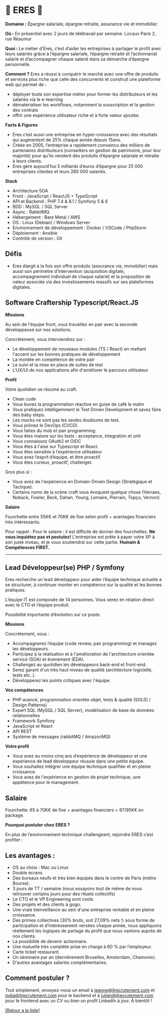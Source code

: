 # 💸 ERES 💸

**Domaine :** Épargne salariale, épargne retraite, assurance vie et immobilier.

**Où :** En présentiel avec 2 jours de télétravail par semaine. Locaux Paris 2, rue Réaumur

**Quoi :** Le métier d’Eres, c’est d’aider les entreprises à partager le profit avec leurs salariés grâce à l’épargne salariale, l’épargne retraite et l’actionnariat salarié et d’accompagner chaque salarié dans sa démarche d’épargne personnelle.

**Comment ?** Eres a réussi à conquérir le marché avec une offre de produits et services plus riche que celle des concurrents et construit une plateforme web qui permet de :

* déployer toute son expertise métier pour former les distributeurs et les salariés via le e-learning
* dématérialiser les workflows, notamment la souscription et la gestion des contrats
* offrir une expérience utilisateur riche et à forte valeur ajoutée.

**Facts & Figures**

* Eres c’est aussi une entreprise en hyper-croissance avec des résultats qui augmentent de 25% chaque année depuis 15ans.
* Créée en 2005, l’entreprise a rapidement convaincu des milliers de partenaires distributeurs (conseillers en gestion de patrimoine, pour leur majorité) pour qu’ils vendent des produits d’épargne salariale et retraite à leurs clients.
* Eres gère aujourd’hui 5 milliards d’euros d’épargne pour 25 000 entreprises clientes et leurs 280 000 salariés.

**Stack**

* Architecture SOA
* Front : JavaScript / ReactJS + TypeScript
* API et Backend : PHP 7.4 & 8.1 / Symfony 5 & 6
* BDD : MySQL / SQL Server
* Async : RabbitMQ
* Hébergement : Bare Metal / AWS
* OS : Linux (Debian) / Windows Server
* Environnement de développement : Docker / VSCode / PhpStorm
* Déploiement : Ansible
* Contrôle de version : Git

## Défis

* Eres élargit à la fois son offre produits (assurance vie, immobilier) mais aussi son périmètre d’intervention (acquisition digitale, accompagnement individuel de chaque salarié) et la proposition de valeur associée via des investissements massifs sur ses plateformes digitales.


## Software Craftership Typescript/React.JS

**Missions**

Au sein de l'équipe front, vous travaillez en pair avec la seconde développeuse sur nos solutions.

Concrètement, vous interviendrez sur :

* Le développement de nouveaux modules (TS / React) en mettant l'accent sur les bonnes pratiques de développement
* La montée en compétence de votre pair
* Le suivi et la mise en place de suites de test
* L'UX/UI de nos applications afin d'améliorer le parcours utilisateur

**Profil**

Votre quotidien se résume au craft.

- Clean code
- Vous buvez la programmation réactive en guise de café le matin
- Vous pratiquez intelligemment le Test Driven Development et savez faire des baby steps.
- Les mocks ne sont pas les seules doublures de test.
- Vous prônez le DevOps (CI/CD).
- Vous faites du mob et pair programming.
- Vous êtes mature sur les tests : acceptance, integration et unit
- Vous connaissez OAuth2 et OIDC
- Vous êtes à l'aise sur Typescript et React.
- Vous êtes sensible à l’expérience utilisateur
- Vous avez l’esprit d’équipe, et être proactif.
- Vous êtes curieux, proactif, challenger.

Gros plus si :
- Vous avez de l'expérience en Domain-Driven Design (Stratégique et Tactique).
- Certains noms de la scène craft vous évoquent quelque chose (Verraes, Noback, Fowler, Beck, Dahan, Young, Lemaire, Pierrain, Topçu, Vernon)

**Salaire**

Fourchette entre 55K€ et 70K€ de fixe selon profil + avantages financiers très intéressants.

Pour rappel :  Pour le salaire : il est difficile de donner des fourchettes. **Ne vous inquiétez pas et postulez!** L'entreprise est prête à payer votre XP à son juste niveau, et je vous soutiendrai sur cette partie. **Humain & Compétences FIRST.**

----


## Lead Développeur(se) PHP / Symfony

Eres recherche un lead développeur pour aider l’équipe technique actuelle à se structurer, à continuer monter en compétence sur la qualité et les bonnes pratiques.

L’équipe IT est composée de 14 personnes. Vous serez en relation direct avec le CTO et l’équipe produit.

Possibilité importante d’évolution sur ce poste.

**Missions**

Concrètement, vous :

* Accompagnerez l’équipe (code review, pair programming) et managez les développeurs.
* Participez à la réalisation et à l'amélioration de l'architecture orientée service (SOA) et évenement (EDA).
* Challengez au quotidien les développeurs back-end et front-end.
* Serez garant d'un très haut niveau de qualité (architecture logicielle, tests etc..).
* Développerez les points critiques avec l'équipe.

**Vos compétences**

* PHP avancé, programmation orientée objet, tests & qualité (SOLID / Design Patterns)
* Expert SQL (MySQL / SQL Server), modélisation de base de données relationnelles
* Framework Symfony
* JavaScript et React
* API REST
* Système de messages (rabbitMQ / AmazonMQ)

**Votre profil**

* Vous avez au moins cinq ans d’expérience de développeur et une expérience de lead développeur réussie dans une petite équipe.
* Vous souhaitez intégrer une équipe technique qualifiée et en pleine croissance.
* Vous avez de l'expérience en gestion de projet technique, une appétence pour le management.

## Salaire

Fourchette: 65 à 70K€ de fixe + avantages financiers = 87/95K€ en package.


**Pourquoi postuler chez ERES ?**

En plus de l’environnement technique challengeant, rejoindre ERES c’est profiter :

## Les avantages :

* OS au choix : Mac ou Linux
* Double écrans
* Des bureaux neufs et très bien équipés dans le centre de Paris (métro Bourse).
* 3 jours de TT / semaine (nous essayons tout de même de nous retrouver certains jours pour des rituels collectifs)
* Le CTO et le VP Engineering sont cools
* Des projets et des clients à gogo.
* Une vraie bienveillance au sein d'une entreprise rentable et en pleine croissance.
* Des primes collectives (30% bruts, soit 27,09% nets !) sous forme de participation et d’intéressement versées chaque année, nous appliquons réellement les logiques de partage du profit que nous vantons auprès de nos clients.
* La possibilité de devenir actionnaire.
* Une mutuelle très complète prise en charge à 60 % par l’employeur.
* Carte ticket restaurant.
* Un séminaire par an (dernièrement Bruxelles, Amsterdam, Chamonix).
* D'autres avantages salariés complémentaires.

## Comment postuler ?

Tout simplement, envoyez-nous un email à jeanne@jlrecrutement.com et jodia@jlrecrutement.com pour le backend et à julien@jlrecrutement.com pour le frontend avec un CV ou bien un profil LinkedIn à jour. À bientôt !

<a href="https://github.com/jlondiche/job-board-php/blob/master/README.md">[Retour a la liste]</a> 